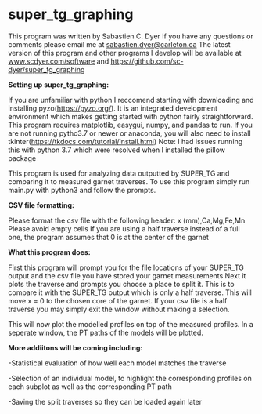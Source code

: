 # super_tg_graphing
This program was written by Sabastien C. Dyer
If you have any questions or comments please email me at sabastien.dyer@carleton.ca
The latest version of this program and other programs I develop will be available at www.scdyer.com/software and https://github.com/sc-dyer/super_tg_graphing


**Setting up super_tg_graphing:**

If you are unfamiliar with python I reccomend starting with downloading and installing pyzo(https://pyzo.org/). 
It is an integrated development environment which makes getting started with python fairly straightforward.
This program requires matplotlib, easygui, numpy, and pandas to run. If you are not running pytho3.7 or newer or anaconda, you will also need to install tkinter(https://tkdocs.com/tutorial/install.html)
Note: I had issues running this with python 3.7 which were resolved when I installed the pillow package

This program is used for analyzing data outputted by SUPER_TG and comparing it to measured garnet traverses.
To use this program simply run main.py with python3 and follow the prompts. 


**CSV file formatting:**

Please format the csv file with the following header: 
x (mm),Ca,Mg,Fe,Mn 
Please avoid empty cells
If you are using a half traverse instead of a full one, the program assumes that 0 is at the center of the garnet


**What this program does:**

First this program will prompt you for the file locations of your SUPER_TG output and the csv file you have stored your garnet measurements
Next it plots the traverse and prompts you choose a place to split it. This is to compare it with the SUPER_TG output which is only a half traverse.
This will move x = 0 to the chosen core of the garnet.
If your csv file is a half traverse you may simply exit the window without making a selection. 


This will now plot the modelled profiles on top of the measured profiles. In a seperate window, the PT paths of the models will be plotted. 

**More addiitons will be coming including:**

-Statistical evaluation of how well each model matches the traverse

-Selection of an individual model, to highlight the corresponding profiles on each subplot as well as the corresponding PT path

-Saving the split traverses so they can be loaded again later